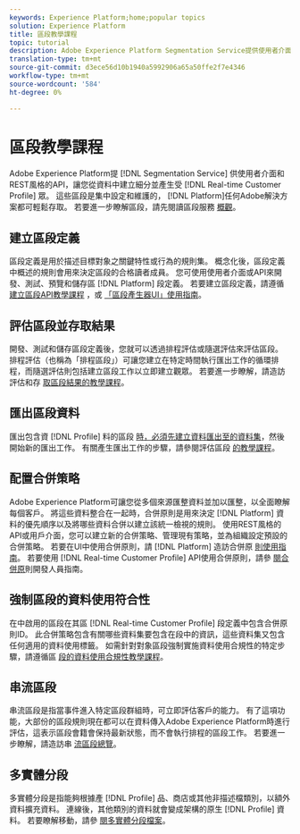 ```yaml
---
keywords: Experience Platform;home;popular topics
solution: Experience Platform
title: 區段教學課程
topic: tutorial
description: Adobe Experience Platform Segmentation Service提供使用者介面和REST風格的API，可讓您建立細分並從即時客戶個人檔案資料產生受眾。 這些區段是在Platform上集中設定和維護的，任何Adobe解決方案都可輕鬆存取。
translation-type: tm+mt
source-git-commit: d3ece56d10b1940a5992906a65a50ffe2f7e4346
workflow-type: tm+mt
source-wordcount: '584'
ht-degree: 0%

---
```



# 區段教學課程

Adobe Experience Platform提 [!DNL Segmentation Service] 供使用者介面和REST風格的API，讓您從資料中建立細分並產生受 [!DNL Real-time Customer Profile] 眾。 這些區段是集中設定和維護的， [!DNL Platform]任何Adobe解決方案都可輕鬆存取。 若要進一步瞭解區段，請先閱讀區段服務 [概觀](../segmentation/home.md)。

## 建立區段定義

區段定義是用於描述目標對象之關鍵特性或行為的規則集。 概念化後，區段定義中概述的規則會用來決定區段的合格讀者成員。 您可使用使用者介面或API來開發、測試、預覽和儲存區 [!DNL Platform] 段定義。 若要建立區段定義，請遵循 [建立區段API教學課程](../segmentation/tutorials/create-a-segment.md) ，或 [「區段產生器UI」使用指南](../segmentation/ui/overview.md)。

## 評估區段並存取結果

開發、測試和儲存區段定義後，您就可以透過排程評估或隨選評估來評估區段。 排程評估（也稱為「排程區段」）可讓您建立在特定時間執行匯出工作的循環排程，而隨選評估則包括建立區段工作以立即建立觀眾。 若要進一步瞭解，請造訪評估和存 [取區段結果的教學課程](../segmentation/tutorials/evaluate-a-segment.md)。

## 匯出區段資料

匯出包含資 [!DNL Profile] 料的區段 [時，必須先建立資料匯出至的資料集](../segmentation/tutorials/create-dataset-export-segment.md)，然後開始新的匯出工作。 有關產生匯出工作的步驟，請參閱評估區段 [的教學課程](../segmentation/tutorials/evaluate-a-segment.md)。

## 配置合併策略

Adobe Experience Platform可讓您從多個來源匯整資料並加以匯整，以全面瞭解每個客戶。 將這些資料整合在一起時，合併原則是用來決定 [!DNL Platform] 資料的優先順序以及將哪些資料合併以建立該統一檢視的規則。 使用REST風格的API或用戶介面，您可以建立新的合併策略、管理現有策略，並為組織設定預設的合併策略。 若要在UI中使用合併原則，請 [!DNL Platform] 造訪合併原 [則使用指南](../profile/ui/merge-policies.md)。 若要使用 [!DNL Real-time Customer Profile] API使用合併原則，請參 [閱合併原](../profile/api/merge-policies.md)則開發人員指南。

## 強制區段的資料使用符合性

在中啟用的區段在其區 [!DNL Real-time Customer Profile] 段定義中包含合併原則ID。 此合併策略包含有關哪些資料集要包含在段中的資訊，這些資料集又包含任何適用的資料使用標籤。 如需針對對象區段強制實施資料使用合規性的特定步驟，請遵循區 [段的資料使用合規性教學課程](../segmentation/tutorials/governance.md)。

## 串流區段

串流區段是指當事件進入特定區段群組時，可立即評估客戶的能力。 有了這項功能，大部份的區段規則現在都可以在資料傳入Adobe Experience Platform時進行評估，這表示區段會籍會保持最新狀態，而不會執行排程的區段工作。 若要進一步瞭解，請造訪串 [流區段總覽](../segmentation/api/streaming-segmentation.md)。

## 多實體分段

多實體分段是指能夠根據產 [!DNL Profile] 品、商店或其他非描述檔類別，以額外資料擴充資料。 連線後，其他類別的資料就會變成架構的原生 [!DNL Profile] 資料。 若要瞭解移動，請參 [閱多實體分段檔案](../segmentation/multi-entity-segmentation.md)。